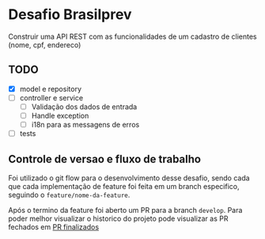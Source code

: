 # Desafio Brasilprev

Construir uma API REST com as funcionalidades de um cadastro de clientes
(nome, cpf, endereco)

## TODO

- [X] model e repository
- [ ] controller e service
  - [ ] Validação dos dados de entrada
  - [ ] Handle exception
  - [ ] i18n para as messagens de erros
- [ ] tests

## Controle de versao e fluxo de trabalho

Foi utilizado o git flow para o desenvolvimento desse desafio, sendo
cada que cada implementação de feature foi feita em um branch
especifico, seguindo o `feature/nome-da-feature`.

Após o termino da feature foi aberto um PR para a branch `develop`. Para
poder melhor visualizar o historico do projeto pode visualizar as PR
fechados em
[PR finalizados](https://github.com/rafaelshayashi/desafio-brasilprev/pulls?q=is%3Apr+is%3Aclosed)


